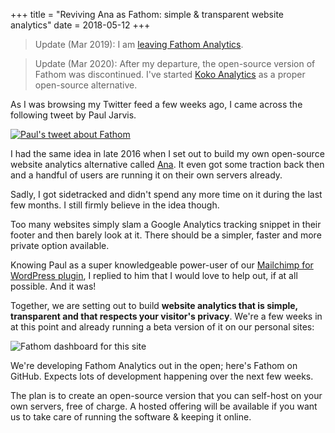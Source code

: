 +++
title = "Reviving Ana as Fathom: simple & transparent website analytics"
date = 2018-05-12
+++

> Update (Mar 2019): I am [leaving Fathom Analytics](/blog/2019/stepping-down-fathom-maintainer/).

> Update (Mar 2020): After my departure, the open-source version of Fathom was discontinued. I've started [Koko Analytics](https://www.kokoanalytics.com/) as a proper open-source alternative.

As I was browsing my Twitter feed a few weeks ago, I came across the following tweet by Paul Jarvis.

[![Paul's tweet about Fathom](/media/2018/paul-fathom-tweet.jpg)](https://twitter.com/pjrvs/status/985874315563286528)

I had the same idea in late 2016 when I set out to build my own open-source website analytics alternative called [Ana](https://github.com/usefathom/fathom/blob/db170276fb6081a8e4ca67594480dbd4fb290c06/README.md). It even got some traction back then and a handful of users are running it on their own servers already.

Sadly, I got sidetracked and didn't spend any more time on it during the last few months. I still firmly believe in the idea though.

Too many websites simply slam a Google Analytics tracking snippet in their footer and then barely look at it. There should be a simpler, faster and more private option available.

Knowing Paul as a super knowledgeable power-user of our [Mailchimp for WordPress plugin](https://www.mc4wp.com/), I replied to him that I would love to help out, if at all possible. And it was!

Together, we are setting out to build **website analytics that is simple, transparent and that respects your visitor's privacy**. We're a few weeks in at this point and already running a beta version of it on our personal sites:

![Fathom dashboard for this site](/media/2018/fathom-preview.png)

We're developing Fathom Analytics out in the open; here's Fathom on GitHub. Expects lots of development happening over the next few weeks.

The plan is to create an open-source version that you can self-host on your own servers, free of charge. A hosted offering will be available if you want us to take care of running the software & keeping it online.





